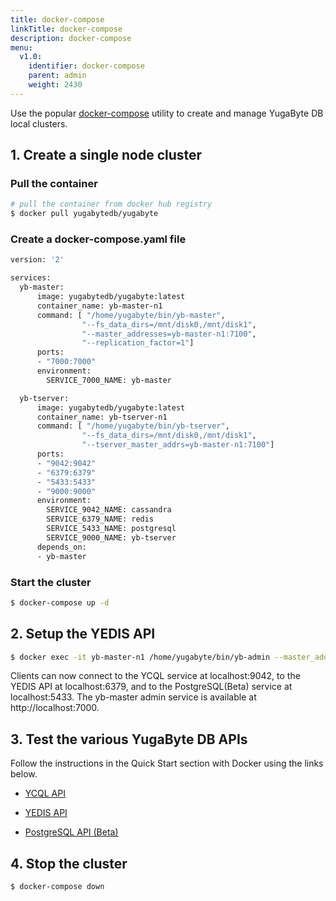 ```yaml
---
title: docker-compose
linkTitle: docker-compose
description: docker-compose
menu:
  v1.0:
    identifier: docker-compose
    parent: admin
    weight: 2430
---
```


Use the popular [docker-compose](https://docs.docker.com/compose/overview/) utility to create and manage YugaByte DB local clusters.

## 1. Create a single node cluster

### Pull the container

```{.sh .copy .separator-dollar}
# pull the container from docker hub registry
$ docker pull yugabytedb/yugabyte
```

### Create a docker-compose.yaml file

```{.sh .copy}
version: '2'

services:
  yb-master:
      image: yugabytedb/yugabyte:latest
      container_name: yb-master-n1
      command: [ "/home/yugabyte/bin/yb-master", 
                "--fs_data_dirs=/mnt/disk0,/mnt/disk1", 
                "--master_addresses=yb-master-n1:7100", 
                "--replication_factor=1"]
      ports:
      - "7000:7000"
      environment:
        SERVICE_7000_NAME: yb-master

  yb-tserver:
      image: yugabytedb/yugabyte:latest
      container_name: yb-tserver-n1
      command: [ "/home/yugabyte/bin/yb-tserver", 
                "--fs_data_dirs=/mnt/disk0,/mnt/disk1", 
                "--tserver_master_addrs=yb-master-n1:7100"]
      ports:
      - "9042:9042"
      - "6379:6379"
      - "5433:5433"
      - "9000:9000"
      environment:
        SERVICE_9042_NAME: cassandra
        SERVICE_6379_NAME: redis
        SERVICE_5433_NAME: postgresql
        SERVICE_9000_NAME: yb-tserver
      depends_on:
      - yb-master
```

### Start the cluster

```{.sh .copy .separator-dollar}
$ docker-compose up -d
```

## 2. Setup the YEDIS API

```{.sh .copy .separator-dollar}
$ docker exec -it yb-master-n1 /home/yugabyte/bin/yb-admin --master_addresses yb-master-n1:7100 setup_redis_table
```

Clients can now connect to the YCQL service at localhost:9042, to the YEDIS API at localhost:6379, and to the PostgreSQL(Beta) service at localhost:5433. The yb-master admin service is available at http://localhost:7000.


## 3. Test the various YugaByte DB APIs

Follow the instructions in the Quick Start section with Docker using the links below.

- [YCQL API](../../quick-start/test-cassandra/#docker)

- [YEDIS API](../../quick-start/test-redis/#docker)

- [PostgreSQL API (Beta)](../../quick-start/test-postgresql/#docker)


## 4. Stop the cluster

```{.sh .copy .separator-dollar}
$ docker-compose down
```
